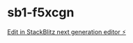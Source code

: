 # sb1-f5xcgn

[Edit in StackBlitz next generation editor ⚡️](https://stackblitz.com/~/github.com/Daviduche03/sb1-f5xcgn)